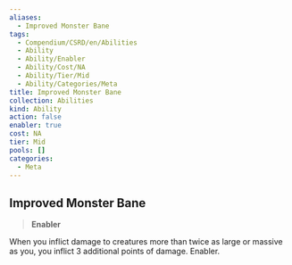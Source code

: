 ```yaml
---
aliases:
  - Improved Monster Bane
tags:
  - Compendium/CSRD/en/Abilities
  - Ability
  - Ability/Enabler
  - Ability/Cost/NA
  - Ability/Tier/Mid
  - Ability/Categories/Meta
title: Improved Monster Bane
collection: Abilities
kind: Ability
action: false
enabler: true
cost: NA
tier: Mid
pools: []
categories:
  - Meta
---
```

## Improved Monster Bane  
>**Enabler**
  
When you inflict damage to creatures more than twice as large or massive as you, you inflict 3 additional points of damage. Enabler.